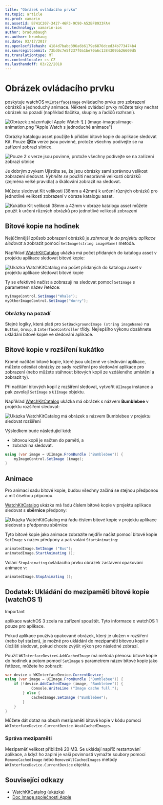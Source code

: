 ```yaml
---
title: "Obrázek ovládacího prvku"
ms.topic: article
ms.prod: xamarin
ms.assetid: B741C207-3427-46F3-9C90-A52BF8933FA4
ms.technology: xamarin-ios
author: bradumbaugh
ms.author: brumbaug
ms.date: 03/17/2017
ms.openlocfilehash: 4184d7babc396a6b6179e6876dced34b773474b4
ms.sourcegitcommit: 73bd0c7e5f237f0a1be70a6c1384309bb26609d5
ms.translationtype: MT
ms.contentlocale: cs-CZ
ms.lasthandoff: 03/22/2018
---
```

# <a name="image-control"></a>Obrázek ovládacího prvku

poskytuje watchOS [ `WKInterfaceImage` ](https://developer.xamarin.com/api/type/WatchKit.WKInterfaceImage/) ovládacího prvku pro zobrazení obrázků a jednoduchý animace. Některé ovládací prvky můžete taky nechat obrázek na pozadí (například tlačítka, skupiny a řadičů rozhraní).

![](image-images/image-walkway.png "Obrázek znázorňující Apple Watch") ![ ] (image-images/image-animation.png "Apple Watch s jednoduché animace")
<!-- watch image courtesy of http://infinitapps.com/bezel/ -->

Obrázky katalogu asset použijte k přidání bitové kopie do aplikace sledovat Kit.
Pouze  **@2x**  verze jsou povinné, protože všechny podívejte se na zařízení zobrazí sítnice.

![](image-images/asset-universal-sml.png "Pouze 2 x verze jsou povinné, protože všechny podívejte se na zařízení zobrazí sítnice")

Je dobrým zvykem Ujistěte se, že jsou obrázky sami správnou velikost zobrazení sledovat. *Vyhněte se* použití nesprávně velikosti obrázků (zejména velké pravidla) a škálování zobrazit na sledovat.

Můžete sledovat Kit velikosti (38mm a 42mm) k určení různých obrázků pro jednotlivé velikosti zobrazení v obraze katalogu asset.

![](image-images/asset-watch-sml.png "Kukátko Kit velikosti 38mm a 42mm v obraze katalogu asset můžete použít k určení různých obrázků pro jednotlivé velikosti zobrazení")


## <a name="images-on-the-watch"></a>Bitové kopie na hodinek

Nejúčinnější způsob zobrazení obrázků je *zahrnout je do projektu aplikace sledovat* a zobrazit pomocí `SetImage(string imageName)` metoda.

Například [WatchKitCatalog](https://developer.xamarin.com/samples/WatchKitCatalog/) ukázka má počet přidaných do katalogu asset v projektu aplikace sledovat bitové kopie:

![](image-images/asset-whale-sml.png "Ukázka WatchKitCatalog má počet přidaných do katalogu asset v projektu aplikace sledovat bitové kopie")

Ty se efektivně načíst a zobrazují na sledovat pomocí `SetImage` s parametrem název řetězce:

```csharp
myImageControl.SetImage("Whale");
myOtherImageControl.SetImage("Worry");
```

### <a name="background-images"></a>Obrázky na pozadí

Stejné logiky, která platí pro `SetBackgroundImage (string imageName)` na `Button`, `Group`, a `InterfaceController` třídy. Nejlepšího výkonu dosáhnete ukládání bitové kopie ve sledování aplikace.


## <a name="images-in-the-watch-extension"></a>Bitové kopie v rozšíření kukátko

Kromě načítání bitové kopie, které jsou uložené ve sledování aplikace, můžete odesílat obrázky ze sady rozšíření pro sledování aplikace pro zobrazení (nebo můžete stáhnout bitových kopií ze vzdáleného umístění a zobrazit ty).

Při načítání bitových kopií z rozšíření sledovat, vytvořit `UIImage` instance a pak zavolají `SetImage` s `UIImage` objektu.

Například [WatchKitCatalog](https://developer.xamarin.com/samples/monotouch/watchOS/WatchKitCatalog/) ukázka má obrázek s názvem **Bumblebee** v projektu rozšíření sledovat:

![](image-images/asset-bumblebee-sml.png "Ukázka WatchKitCatalog má obrázek s názvem Bumblebee v projektu sledovat rozšíření")

Výsledkem bude následující kód:

- bitovou kopii je načten do paměti, a
- zobrazí na sledovat.

```csharp
using (var image = UIImage.FromBundle ("Bumblebee")) {
    myImageControl.SetImage (image);
}
```


## <a name="animations"></a>Animace

Pro animaci sadu bitové kopie, budou všechny začíná se stejnou předponou a mít číselnou příponou.

[WatchKitCatalog](https://developer.xamarin.com/samples/monotouch/watchOS/WatchKitCatalog/) ukázka má řadu číslem bitové kopie v projektu aplikace sledovat s **sběrnice** předpony:

![](image-images/asset-bus-animation-sml.png "Ukázka WatchKitCatalog má řadu číslem bitové kopie v projektu aplikace sledovat s předponou sběrnice")

Tyto bitové kopie jako animace zobrazíte nejdřív načíst pomocí bitové kopie `SetImage` s název předpony a pak volání `StartAnimating`:

```csharp
animatedImage.SetImage ("Bus");
animatedImage.StartAnimating ();
```

Volání `StopAnimating` ovládacího prvku obrázek zastavení opakování animace v:

```csharp
animatedImage.StopAnimating ();
```


<a name="cache" />

## <a name="appendix-caching-images-watchos-1"></a>Dodatek: Ukládání do mezipaměti bitové kopie (watchOS 1)

> [!IMPORTANT]
> aplikace watchOS 3 zcela na zařízení spouštět. Tyto informace o watchOS 1 pouze pro aplikace.

Pokud aplikace používá opakovaně obrázek, který je uložen v rozšíření (nebo byl stažen), je možné pro ukládání do mezipaměti bitovou kopii v úložišti sledovat, pokud chcete zvýšit výkon pro následné zobrazí.

Použít `WKInterfaceDevice`s `AddCachedImage` má metoda přenosu bitové kopie do hodinek a potom pomocí `SetImage` s parametrem název bitové kopie jako řetězec, můžete ho zobrazit:

```csharp
var device = WKInterfaceDevice.CurrentDevice;
using (var image = UIImage.FromBundle ("Bumblebee")) {
    if (!device.AddCachedImage (image, "Bumblebee")) {
            Console.WriteLine ("Image cache full.");
        } else {
            cachedImage.SetImage ("Bumblebee");
        }
    }
}
```

Můžete dát dotaz na obsah mezipaměti bitové kopie v kódu pomocí `WKInterfaceDevice.CurrentDevice.WeakCachedImages`.


### <a name="managing-the-cache"></a>Správa mezipaměti

Mezipaměť velikost přibližně 20 MB. Se ukládají napříč restartování aplikace, a když ho zaplní je vaší povinností vymažte soubory pomocí `RemoveCachedImage` nebo `RemoveAllCachedImages` metody `WKInterfaceDevice.CurrentDevice` objektu.



## <a name="related-links"></a>Související odkazy

- [WatchKitCatalog (ukázka)](https://developer.xamarin.com/samples/monotouch/watchOS/WatchKitCatalog/)
- [Doc Image společnosti Apple](https://developer.apple.com/library/prerelease/ios/documentation/General/Conceptual/WatchKitProgrammingGuide/Images.html)
